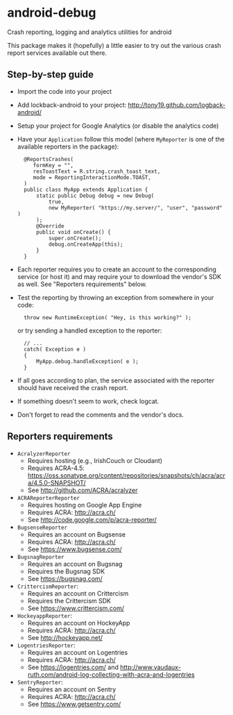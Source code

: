 android-debug
=============

Crash reporting, logging and analytics utilities for android

This package makes it (hopefully) a little easier to try out the various
crash report services available out there.

## Step-by-step guide


* Import the code into your project
* Add lockback-android to your project: http://tony19.github.com/logback-android/
* Setup your project for Google Analytics (or disable the analytics code)
* Have your `Application` follow this model (where `MyReporter` is one of the available reporters in the package):

        @ReportsCrashes( 
           formKey = "",
           resToastText = R.string.crash_toast_text,
           mode = ReportingInteractionMode.TOAST,
        )
        public class MyApp extends Application {
            static public Debug debug = new Debug( 
                true,
                new MyReporter( "https://my.server/", "user", "password" )
            );
            @Override
            public void onCreate() {
                super.onCreate();
                debug.onCreateApp(this);
            }
        }

* Each reporter requires you to create an account to the corresponding service (or host it) and may require your to download the vendor's SDK as well. See "Reporters requirements" below.
* Test the reporting by throwing an exception from somewhere in your code:

        throw new RuntimeException( "Hey, is this working?" );

  or try sending a handled exception to the reporter:

        // ...
        catch( Exception e )
        {
            MyApp.debug.handleException( e );
        }
* If all goes according to plan, the service associated with the reporter should have received the crash report.
* If something doesn't seem to work, check logcat.
* Don't forget to read the comments and the vendor's docs.

## Reporters requirements

* `AcralyzerReporter`
     * Requires hosting (e.g., IrishCouch or Cloudant)
     * Requires ACRA-4.5: https://oss.sonatype.org/content/repositories/snapshots/ch/acra/acra/4.5.0-SNAPSHOT/
     * See http://github.com/ACRA/acralyzer
* `ACRAReporterReporter`
     * Requires hosting on Google App Engine
     * Requires ACRA: http://acra.ch/
     * See http://code.google.com/p/acra-reporter/
* `BugsenseReporter`
     * Requires an account on Bugsense
     * Requires ACRA: http://acra.ch/
     * See https://www.bugsense.com/
* `BugsnagReporter`
     * Requires an account on Bugsnag
     * Requires the Bugsnag SDK 
     * See https://bugsnag.com/
* `CrittercismReporter`:
     * Requires an account on Crittercism
     * Requires the Crittercism SDK 
     * See https://www.crittercism.com/
* `HockeyappReporter`:
     * Requires an account on HockeyApp
     * Requires ACRA: http://acra.ch/
     * See http://hockeyapp.net/
* `LogentriesReporter`:
     * Requires an account on Logentries
     * Requires ACRA: http://acra.ch/
     * See https://logentries.com/ and http://www.vaudaux-ruth.com/android-log-collecting-with-acra-and-logentries
* `SentryReporter`:
     * Requires an account on Sentry
     * Requires ACRA: http://acra.ch/
     * See https://www.getsentry.com/
 
